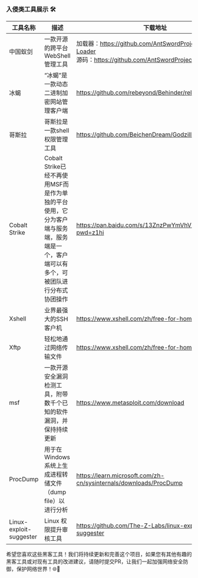 ### 入侵类工具展示 🛠️



| 工具名称          | 描述                                                                         | 下载地址                                                                                                       |
|---------------|----------------------------------------------------------------------------|------------------------------------------------------------------------------------------------------------|
| 中国蚁剑          | 一款开源的跨平台WebShell管理工具                                                       | 加载器：https://github.com/AntSwordProject/AntSword-Loader <br/>源码：https://github.com/AntSwordProject/antSword |
| 冰蝎            | “冰蝎”是一款动态二进制加密网站管理客户端                                                      |                  https://github.com/rebeyond/Behinder/releases     |
| 哥斯拉           | 哥斯拉是一款shell权限管理工具                                                          |https://github.com/BeichenDream/Godzilla/releases|
| Cobalt Strike | Cobalt Strike已经不再使用MSF而是作为单独的平台使用，它分为客户端与服务端，服务端是一个，客户端可以有多个，可被团队进行分布式协团操作 |https://pan.baidu.com/s/13ZnzPwYmVhVRkLKq2tn72w?pwd=z1hi|
| Xshell        | 业界最强大的SSH客户机                                                               |https://www.xshell.com/zh/free-for-home-school/|
| Xftp          | 轻松地通过网络传输文件                                                                |https://www.xshell.com/zh/free-for-home-school/|
| msf           | 一款开源安全漏洞检测工具，附带数千个已知的软件漏洞，并保持持续更新                                          |https://www.metasploit.com/download|
|ProcDump| 用于在Windows系统上生成进程转储文件（dump file）以进行分析                                      |https://learn.microsoft.com/zh-cn/sysinternals/downloads/ProcDump|
|Linux-exploit-suggester|Linux 权限提升审核工具|https://github.com/The-Z-Labs/linux-exploit-suggester|

希望您喜欢这些黑客工具！我们将持续更新和完善这个项目，如果您有其他有趣的黑客工具或对现有工具的改进建议，请随时提交PR，让我们一起加强网络安全防御，保护网络世界！🌐💪
